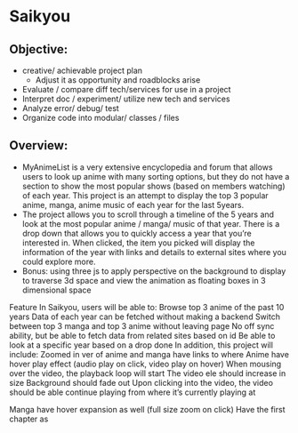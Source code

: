 # Saikyou


## Objective: ##


* creative/ achievable project plan
    * Adjust it as opportunity and roadblocks arise
* Evaluate / compare diff tech/services for use in a project
* Interpret doc / experiment/ utilize new tech and services
* Analyze error/ debug/ test
* Organize code into modular/ classes / files

## Overview: ##


* MyAnimeList is a very extensive encyclopedia and forum that allows users to look up anime with many sorting options, but they do not have a section to show the most popular shows (based on members watching) of each year. This project is an attempt to display the top 3 popular anime, manga, anime music of each year for the last 5years.
* The project allows you to scroll through a timeline of the 5 years and look at the most popular anime / manga/ music of that year. There is a drop down that allows you to quickly access a year that you’re interested in. When clicked, the item you picked will display the information of the year with links and details to external sites where you could explore more.
* Bonus: using three js to apply perspective on the background to display to traverse 3d space and view the animation as floating boxes in 3 dimensional space

Feature
	In Saikyou, users will be able to:
Browse top 3 anime of the past 10 years
Data of each year can be fetched without making a backend
Switch between top 3 manga and top 3 anime without leaving page
No off sync ability, but be able to fetch data from related sites based on id
<Be able to sync off of MyAnimeList using fetch>
Be able to look at a specific year based on a drop done
	In addition, this project will include:
Zoomed in ver of anime and manga have links to where
Anime have hover play effect (audio play on click, video play on hover)
When mousing over the video, the playback loop will start
The video ele should increase in size
Background should fade out
Upon clicking into the video, the video should be able continue playing from where it’s currently playing at


Manga have hover expansion as well (full size zoom on click)
Have the first chapter as
